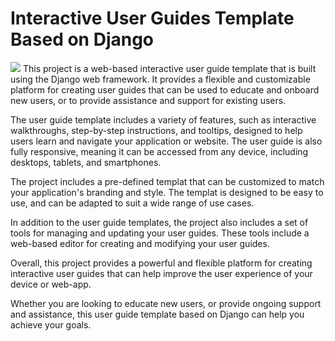 
# Interactive User Guides Template Based on Django
<img src="https://img.shields.io/badge/Django-092E20?style=for-the-badge&logo=django&logoColor=white" target="_blank" /></div>
This project is a web-based interactive user guide template that is built using the Django web framework. It provides a flexible and customizable platform for creating user guides that can be used to educate and onboard new users, or to provide assistance and support for existing users.

The user guide template includes a variety of features, such as interactive walkthroughs, step-by-step instructions, and tooltips, designed to help users learn and navigate your application or website. The user guide is also fully responsive, meaning it can be accessed from any device, including desktops, tablets, and smartphones.

The project includes a pre-defined templat that can be customized to match your application's branding and style. The templat is designed to be easy to use, and can be adapted to suit a wide range of use cases.

In addition to the user guide templates, the project also includes a set of tools for managing and updating your user guides. These tools include a web-based editor for creating and modifying your user guides.

Overall, this project provides a powerful and flexible platform for creating interactive user guides that can help improve the user experience of your device or web-app. 

Whether you are looking to educate new users, or provide ongoing support and assistance, this user guide template based on Django can help you achieve your goals.
